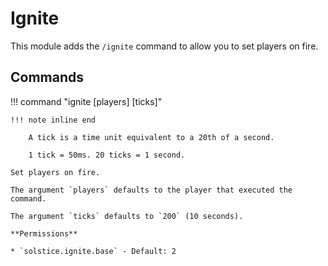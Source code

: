 # Ignite

This module adds the `/ignite` command to allow you to set players on fire.

## Commands

!!! command "ignite [players] [ticks]"

    !!! note inline end

        A tick is a time unit equivalent to a 20th of a second.

        1 tick = 50ms. 20 ticks = 1 second.

    Set players on fire.

    The argument `players` defaults to the player that executed the command.

    The argument `ticks` defaults to `200` (10 seconds).

    **Permissions**

    * `solstice.ignite.base` - Default: 2

    